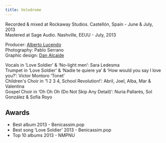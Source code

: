 ```yaml
---
title: Velodrome
---
```


Recorded & mixed at Rockaway Studios. Castellón, Spain - June & July, 2013<br>
Mastered at Sage Audio. Nashville, EEUU - July, 2013

Producer: [Alberto Lucendo](https://www.albertolucendo.com)<br>
Photography: Pablo Serrano<br>
Graphic design: [Dan Alcaide](https://www.danalcaide.com)<br>

Vocals in ‘Love Soldier’ & ‘No-light men’: Sara Ledesma<br>
Trumpet in ‘Love Soldier’ & ‘Nadie te quiere ya’ & ‘How would you say I love you?’: Victor Montoro ‘Tonet’<br>
Children's Choir in ‘1 2 3 4, School Revolution!’: Abril, Joel, Alba, Mar & Valentina<br>
Gospel Choir in ‘Oh Oh Oh (Do Not Skip Any Detail)’: Nuria Pallarés, Sol González & Sofía Royo<br>

## Awards

- Best album 2013 - Benicassim.pop
- Best song ‘Love Soldier’ 2013 - Benicassim.pop
- Top 10 albums 2013 - NMPNU
